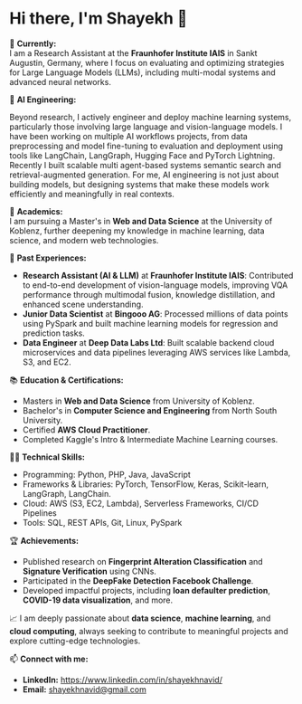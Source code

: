 # Hi there, I'm Shayekh 👋

🔭 **Currently:**  
I am a Research Assistant at the **Fraunhofer Institute IAIS** in Sankt Augustin, Germany, where I focus on evaluating and optimizing strategies for Large Language Models (LLMs), including multi-modal systems and advanced neural networks.  

🚀 **AI Engineering:**

Beyond research, I actively engineer and deploy machine learning systems, particularly those involving large language and vision-language models. I have been working on multiple AI workflows projects, from data preprocessing and model fine-tuning to evaluation and deployment using tools like LangChain, LangGraph, Hugging Face and PyTorch Lightning. Recently I built scalable multi agent-based systems semantic search and retrieval-augmented generation. For me, AI engineering is not just about building models, but designing systems that make these models work efficiently and meaningfully in real contexts.

🌱 **Academics:**  
I am pursuing a Master's in **Web and Data Science** at the University of Koblenz, further deepening my knowledge in machine learning, data science, and modern web technologies.  

💼 **Past Experiences:**  

- **Research Assistant (AI & LLM)** at **Fraunhofer Institute IAIS**: Contributed to end-to-end development of vision-language models, improving VQA performance through multimodal fusion, knowledge distillation, and enhanced scene understanding.
- **Junior Data Scientist** at **Bingooo AG**: Processed millions of data points using PySpark and built machine learning models for regression and prediction tasks.  
- **Data Engineer** at **Deep Data Labs Ltd**: Built scalable backend cloud microservices and data pipelines leveraging AWS services like Lambda, S3, and EC2.  

📚 **Education & Certifications:**  
- Masters in **Web and Data Science** from University of Koblenz.
- Bachelor's in **Computer Science and Engineering** from North South University.  
- Certified **AWS Cloud Practitioner**.  
- Completed Kaggle's Intro & Intermediate Machine Learning courses.  

👨‍💻 **Technical Skills:**  
- Programming: Python, PHP, Java, JavaScript  
- Frameworks & Libraries: PyTorch, TensorFlow, Keras, Scikit-learn, LangGraph, LangChain.
- Cloud: AWS (S3, EC2, Lambda), Serverless Frameworks, CI/CD Pipelines  
- Tools: SQL, REST APIs, Git, Linux, PySpark  

🏆 **Achievements:**  
- Published research on **Fingerprint Alteration Classification** and **Signature Verification** using CNNs.  
- Participated in the **DeepFake Detection Facebook Challenge**.  
- Developed impactful projects, including **loan defaulter prediction**, **COVID-19 data visualization**, and more.  

📈 I am deeply passionate about **data science**, **machine learning**, and **cloud computing**, always seeking to contribute to meaningful projects and explore cutting-edge technologies.  


📫 **Connect with me:**  
- **LinkedIn:** https://www.linkedin.com/in/shayekhnavid/
- **Email:** shayekhnavid@gmail.com  




<!--
**shayekh00/shayekh00** is a ✨ _special_ ✨ repository because its `README.md` (this file) appears on your GitHub profile.

Here are some ideas to get you started:

- 🔭 I’m currently working on ...
- 🌱 I’m currently learning ...
- 👯 I’m looking to collaborate on ...
- 🤔 I’m looking for help with ...
- 💬 Ask me about ...
- 📫 How to reach me: ...
- 😄 Pronouns: ...
- ⚡ Fun fact: ...
-->
